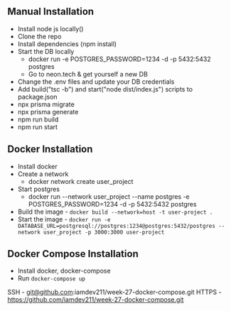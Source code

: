 ## Manual Installation
 - Install node js locally()
 - Clone the repo
 - Install dependencies (npm install)
 - Start the DB locally
    - docker run -e POSTGRES_PASSWORD=1234 -d -p 5432:5432 postgres
    - Go to neon.tech & get yourself a new DB
 - Change the .env files and update your DB credentials
 - Add build("tsc -b") and start("node dist/index.js") scripts to package.json
 - npx prisma migrate
 - npx prisma generate
 - npm run build
 - npm run start

## Docker Installation
 - Install docker
 - Create a network
   - docker network create user_project
 - Start postgres
   - docker run --network user_project --name postgres -e POSTGRES_PASSWORD=1234 -d -p 5432:5432 postgres
 - Build the image - `docker build --network=host -t user-project .`
 - Start the image - `docker run -e DATABASE_URL=postgresql://postgres:1234@postgres:5432/postgres --network user_project -p 3000:3000 user-project`

## Docker Compose Installation
 - Install docker, docker-compose
 - Run `docker-compose up`


SSH - git@github.com:iamdev211/week-27-docker-compose.git
HTTPS - https://github.com/iamdev211/week-27-docker-compose.git